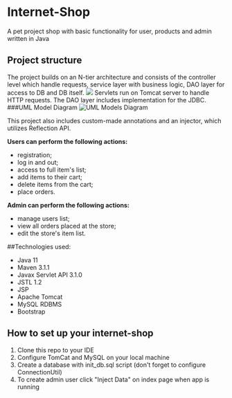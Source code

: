 # Internet-Shop
A pet project shop with basic functionality for user, products and admin written in Java

## Project structure
The project builds on an N-tier architecture and consists of the controller level which handle requests, service layer with business logic, DAO layer for access to DB and DB itself.
![](https://mate-academy.github.io/jv-program-fulltime/02_jdbc_and_servlets/homework/content/project_structure_diagram.png)
Servlets run on Tomcat server to handle HTTP requests. The DAO layer includes implementation for the JDBC. 
###UML Model Diagram
![UML Models Diagram](https://mate-academy.github.io/jv-program-fulltime/02_jdbc_and_servlets/homework/content/internet-shop-diagram-v1.png)

This project also includes custom-made annotations and an injector, which utilizes Reflection API. 

**Users can perform the following actions:**
 - registration;
 - log in and out;
 - access to full item's list;
 - add items to their cart;
 - delete items from the cart;
 - place orders. 
 
 **Admin can perform the following actions:** 
  - manage users list;
  - view all orders placed at the store; 
  - edit the store's item list.
  
##Technologies used:
 - Java 11
 - Maven 3.1.1
 - Javax Servlet API 3.1.0
 - JSTL 1.2
 - JSP
 - Apache Tomcat
 - MySQL RDBMS
 - Bootstrap 
## How to set up your internet-shop
1. Clone this repo to your IDE
2. Configure TomCat and MySQL on your local machine
3. Create a database with init_db.sql script (don't forget to configure ConnectionUtil)
4. To create admin user click "Inject Data" on index page when app is running